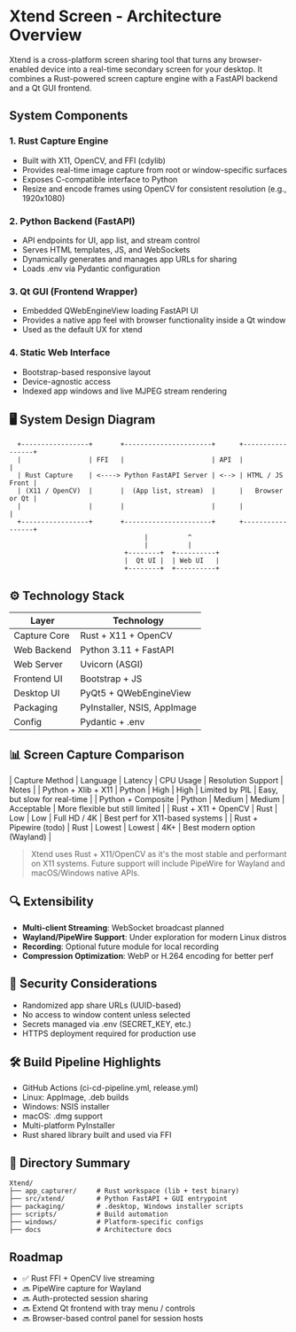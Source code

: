 # Xtend Screen - Architecture Overview

Xtend is a cross-platform screen sharing tool that turns any browser-enabled device into a real-time secondary screen for your desktop. It combines a Rust-powered screen capture engine with a FastAPI backend and a Qt GUI frontend.

## System Components

### 1. **Rust Capture Engine**

- Built with X11, OpenCV, and FFI (cdylib)
- Provides real-time image capture from root or window-specific surfaces
- Exposes C-compatible interface to Python
- Resize and encode frames using OpenCV for consistent resolution (e.g., 1920x1080)

### 2. **Python Backend (FastAPI)**

- API endpoints for UI, app list, and stream control
- Serves HTML templates, JS, and WebSockets
- Dynamically generates and manages app URLs for sharing
- Loads .env via Pydantic configuration

### 3. **Qt GUI (Frontend Wrapper)**

- Embedded QWebEngineView loading FastAPI UI
- Provides a native app feel with browser functionality inside a Qt window
- Used as the default UX for xtend

### 4. **Static Web Interface**

- Bootstrap-based responsive layout
- Device-agnostic access
- Indexed app windows and live MJPEG stream rendering

## 🖥️ System Design Diagram

```
  +-----------------+       +----------------------+      +-----------------+
  |                 | FFI   |                      | API  |                 |
  | Rust Capture    | <----> Python FastAPI Server | <--> | HTML / JS Front |
  | (X11 / OpenCV)  |       |  (App list, stream)  |      |   Browser or Qt |
  |                 |       |                      |      |                 |
  +-----------------+       +----------------------+      +-----------------+
                                  |          ^
                                  |          |
                             +--------+  +----------+
                             |  Qt UI |  | Web UI   |
                             +--------+  +----------+
```

## ⚙️ Technology Stack

| Layer | Technology |
| --- | --- |
| Capture Core | Rust + X11 + OpenCV |
| Web Backend | Python 3.11 + FastAPI |
| Web Server | Uvicorn (ASGI) |
| Frontend UI | Bootstrap + JS |
| Desktop UI | PyQt5 + QWebEngineView |
| Packaging | PyInstaller, NSIS, AppImage |
| Config | Pydantic + .env |

## 📊 Screen Capture Comparison

| Capture Method | Language | Latency | CPU Usage | Resolution Support | Notes |
| Python + Xlib + X11 | Python | High | High | Limited by PIL | Easy, but slow for real-time |
| Python + Composite | Python | Medium | Medium | Acceptable | More flexible but still limited |
| Rust + X11 + OpenCV | Rust | Low | Low | Full HD / 4K | Best perf for X11-based systems |
| Rust + Pipewire (todo) | Rust | Lowest | Lowest | 4K+ | Best modern option (Wayland) |

> Xtend uses Rust + X11/OpenCV as it's the most stable and performant on X11 systems. Future support will include PipeWire for Wayland and macOS/Windows native APIs.

## 🔍 Extensibility

- **Multi-client Streaming**: WebSocket broadcast planned
- **Wayland/PipeWire Support**: Under exploration for modern Linux distros
- **Recording**: Optional future module for local recording
- **Compression Optimization**: WebP or H.264 encoding for better perf

## 🔐 Security Considerations

- Randomized app share URLs (UUID-based)
- No access to window content unless selected
- Secrets managed via .env (SECRET_KEY, etc.)
- HTTPS deployment required for production use

## 🛠️ Build Pipeline Highlights

- GitHub Actions (ci-cd-pipeline.yml, release.yml)
- Linux: AppImage, .deb builds
- Windows: NSIS installer
- macOS: .dmg support
- Multi-platform PyInstaller
- Rust shared library built and used via FFI

## 📁 Directory Summary

```
Xtend/
├── app_capturer/     # Rust workspace (lib + test binary)
├── src/xtend/        # Python FastAPI + GUI entrypoint
├── packaging/        # .desktop, Windows installer scripts
├── scripts/          # Build automation
├── windows/          # Platform-specific configs
├── docs              # Architecture docs
```

## Roadmap

- ✅ Rust FFI + OpenCV live streaming
- 🔜 PipeWire capture for Wayland
- 🔜 Auth-protected session sharing
- 🔜 Extend Qt frontend with tray menu / controls
- 🔜 Browser-based control panel for session hosts
